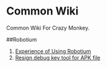 # Common Wiki

Common Wiki For Crazy Monkey.

##Robotium
1. [Experience of Using Robotium][RobotiumTips]
2. [Resign debug key tool for APK file][resign.jar]

[RobotiumTips]: https://github.com/Bossmai/CommonWiki/wiki/Experience-of-using-robotium
[resign.jar]: https://github.com/Bossmai/CommonWiki/blob/master/tools/resignTools/re-sign.jar
